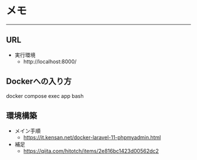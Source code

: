 # メモ
---
## URL
- 実行環境
  - http://localhost:8000/

## Dockerへの入り方
docker compose exec app bash

## 環境構築
- メイン手順
  - https://it.kensan.net/docker-laravel-11-phpmyadmin.html
- 補足
  - https://qiita.com/hitotch/items/2e816bc1423d00562dc2